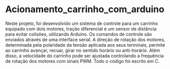 # Acionamento_carrinho_com_arduino
Neste projeto, foi desenvolvido um sistema de controle para um carrinho equipado com dois motores, tração diferencial e um sensor de distância para evitar colisões, utilizando Arduino. Os comandos de controle são enviados através de uma interface serial. A direção de rotação dos motores, determinada pela polaridade da tensão aplicada aos seus terminais, permite ao carrinho avançar, recuar, girar no sentido horário ou anti-horário. Além disso, a velocidade do carrinho pode ser ajustada controlando a frequência de rotação dos motores com sinais PWM. Todo o código foi escrito em C.